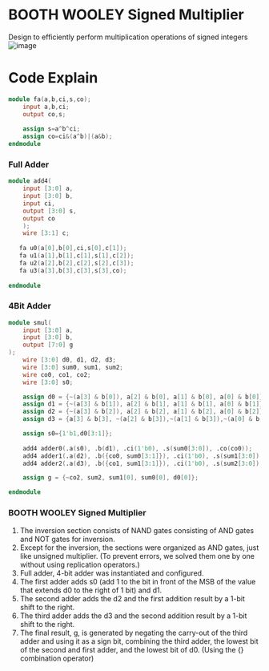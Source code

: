 # BOOTH WOOLEY Signed Multiplier 
Design to efficiently perform multiplication operations of signed integers
<br>
![image](https://github.com/LionelSeonuk/Verilog_BOOTHWOOLEY_signed_multiplier/assets/167200555/cc9b2a10-9ea5-41f5-8572-a1038d48c3c4)

# Code Explain
``` verilog
module fa(a,b,ci,s,co);
    input a,b,ci;
    output co,s;
    
    assign s=a^b^ci;
    assign co=ci&(a^b)|(a&b);
endmodule
```
### Full Adder
```verilog
module add4(
    input [3:0] a,
    input [3:0] b,
    input ci,
    output [3:0] s,
    output co
    );
    wire [3:1] c;
    
   fa u0(a[0],b[0],ci,s[0],c[1]);
   fa u1(a[1],b[1],c[1],s[1],c[2]);
   fa u2(a[2],b[2],c[2],s[2],c[3]);
   fa u3(a[3],b[3],c[3],s[3],co);
   
endmodule
```
### 4Bit Adder
```verilog
module smul(
    input [3:0] a,
    input [3:0] b,
    output [7:0] g
);
    wire [3:0] d0, d1, d2, d3; 
    wire [3:0] sum0, sum1, sum2;
    wire co0, co1, co2;
    wire [3:0] s0;

    assign d0 = {~(a[3] & b[0]), a[2] & b[0], a[1] & b[0], a[0] & b[0]};
    assign d1 = {~(a[3] & b[1]), a[2] & b[1], a[1] & b[1], a[0] & b[1]};
    assign d2 = {~(a[3] & b[2]), a[2] & b[2], a[1] & b[2], a[0] & b[2]};
    assign d3 = {a[3] & b[3], ~(a[2] & b[3]),~(a[1] & b[3]),~(a[0] & b[3])};

    assign s0={1'b1,d0[3:1]};
    
    add4 adder0(.a(s0), .b(d1), .ci(1'b0), .s(sum0[3:0]), .co(co0));
    add4 adder1(.a(d2), .b({co0, sum0[3:1]}), .ci(1'b0), .s(sum1[3:0]), .co(co1));
    add4 adder2(.a(d3), .b({co1, sum1[3:1]}), .ci(1'b0), .s(sum2[3:0]), .co(co2));

    assign g = {~co2, sum2, sum1[0], sum0[0], d0[0]};

endmodule
```
### BOOTH WOOLEY Signed Multiplier
1. The inversion section consists of NAND gates consisting of AND gates and NOT gates for inversion.
2. Except for the inversion, the sections were organized as AND gates, just like unsigned multiplier. (To prevent errors, we solved them one by one without using replication operators.)
3. Full adder, 4-bit adder was instantiated and configured.
4. The first adder adds s0 (add 1 to the bit in front of the MSB of the value that extends d0 to the right of 1 bit) and d1.
5. The second adder adds the d2 and the first addition result by a 1-bit shift to the right.
6. The third adder adds the d3 and the second addition result by a 1-bit shift to the right.
7. The final result, g, is generated by negating the carry-out of the third adder and using it as a sign bit, combining the third adder, the lowest bit of the second and first adder, and the lowest bit of d0. (Using the {} combination operator)
